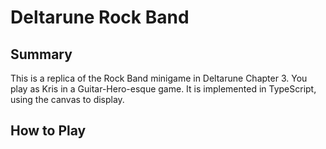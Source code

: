 # Deltarune Rock Band

## Summary

This is a replica of the Rock Band minigame in Deltarune Chapter 3. You play as Kris in a Guitar-Hero-esque game. It is implemented in TypeScript, using the canvas to display.

## How to Play
